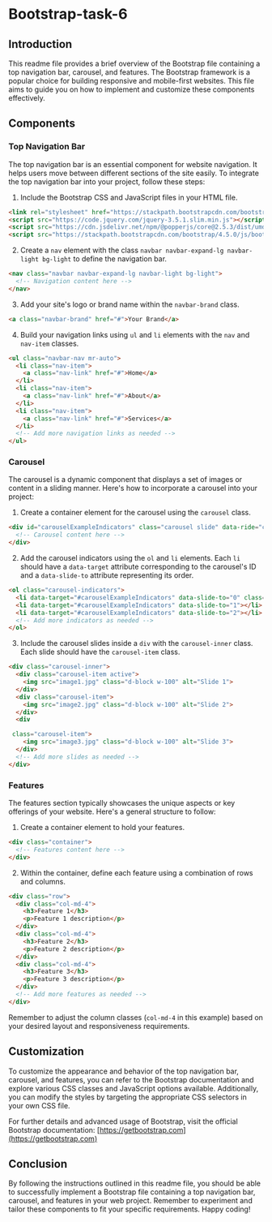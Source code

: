# Bootstrap-task-6


## Introduction
This readme file provides a brief overview of the Bootstrap file containing a top navigation bar, carousel, and features. The Bootstrap framework is a popular choice for building responsive and mobile-first websites. This file aims to guide you on how to implement and customize these components effectively.

## Components

### Top Navigation Bar
The top navigation bar is an essential component for website navigation. It helps users move between different sections of the site easily. To integrate the top navigation bar into your project, follow these steps:

1. Include the Bootstrap CSS and JavaScript files in your HTML file.

```html
<link rel="stylesheet" href="https://stackpath.bootstrapcdn.com/bootstrap/4.5.0/css/bootstrap.min.css">
<script src="https://code.jquery.com/jquery-3.5.1.slim.min.js"></script>
<script src="https://cdn.jsdelivr.net/npm/@popperjs/core@2.5.3/dist/umd/popper.min.js"></script>
<script src="https://stackpath.bootstrapcdn.com/bootstrap/4.5.0/js/bootstrap.min.js"></script>
```

2. Create a `nav` element with the class `navbar navbar-expand-lg navbar-light bg-light` to define the navigation bar.

```html
<nav class="navbar navbar-expand-lg navbar-light bg-light">
  <!-- Navigation content here -->
</nav>
```

3. Add your site's logo or brand name within the `navbar-brand` class.

```html
<a class="navbar-brand" href="#">Your Brand</a>
```

4. Build your navigation links using `ul` and `li` elements with the `nav` and `nav-item` classes.

```html
<ul class="navbar-nav mr-auto">
  <li class="nav-item">
    <a class="nav-link" href="#">Home</a>
  </li>
  <li class="nav-item">
    <a class="nav-link" href="#">About</a>
  </li>
  <li class="nav-item">
    <a class="nav-link" href="#">Services</a>
  </li>
  <!-- Add more navigation links as needed -->
</ul>
```

### Carousel
The carousel is a dynamic component that displays a set of images or content in a sliding manner. Here's how to incorporate a carousel into your project:

1. Create a container element for the carousel using the `carousel` class.

```html
<div id="carouselExampleIndicators" class="carousel slide" data-ride="carousel">
  <!-- Carousel content here -->
</div>
```

2. Add the carousel indicators using the `ol` and `li` elements. Each `li` should have a `data-target` attribute corresponding to the carousel's ID and a `data-slide-to` attribute representing its order.

```html
<ol class="carousel-indicators">
  <li data-target="#carouselExampleIndicators" data-slide-to="0" class="active"></li>
  <li data-target="#carouselExampleIndicators" data-slide-to="1"></li>
  <li data-target="#carouselExampleIndicators" data-slide-to="2"></li>
  <!-- Add more indicators as needed -->
</ol>
```

3. Include the carousel slides inside a `div` with the `carousel-inner` class. Each slide should have the `carousel-item` class.

```html
<div class="carousel-inner">
  <div class="carousel-item active">
    <img src="image1.jpg" class="d-block w-100" alt="Slide 1">
  </div>
  <div class="carousel-item">
    <img src="image2.jpg" class="d-block w-100" alt="Slide 2">
  </div>
  <div

 class="carousel-item">
    <img src="image3.jpg" class="d-block w-100" alt="Slide 3">
  </div>
  <!-- Add more slides as needed -->
</div>
```

### Features
The features section typically showcases the unique aspects or key offerings of your website. Here's a general structure to follow:

1. Create a container element to hold your features.

```html
<div class="container">
  <!-- Features content here -->
</div>
```

2. Within the container, define each feature using a combination of rows and columns.

```html
<div class="row">
  <div class="col-md-4">
    <h3>Feature 1</h3>
    <p>Feature 1 description</p>
  </div>
  <div class="col-md-4">
    <h3>Feature 2</h3>
    <p>Feature 2 description</p>
  </div>
  <div class="col-md-4">
    <h3>Feature 3</h3>
    <p>Feature 3 description</p>
  </div>
  <!-- Add more features as needed -->
</div>
```

Remember to adjust the column classes (`col-md-4` in this example) based on your desired layout and responsiveness requirements.

## Customization
To customize the appearance and behavior of the top navigation bar, carousel, and features, you can refer to the Bootstrap documentation and explore various CSS classes and JavaScript options available. Additionally, you can modify the styles by targeting the appropriate CSS selectors in your own CSS file.

For further details and advanced usage of Bootstrap, visit the official Bootstrap documentation: [https://getbootstrap.com](https://getbootstrap.com)

## Conclusion
By following the instructions outlined in this readme file, you should be able to successfully implement a Bootstrap file containing a top navigation bar, carousel, and features in your web project. Remember to experiment and tailor these components to fit your specific requirements. Happy coding!
